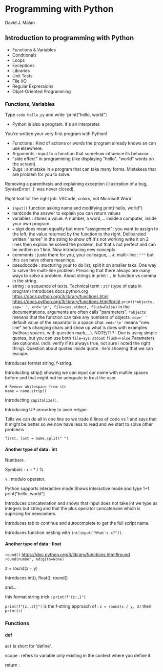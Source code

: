 # Programming with Python

David J. Malan

## Introduction to programming with Python

* Functions & Variables
* Condtionals
* Loops
* Exceptions
* Libraries
* Unit Tests
* File I/O
* Regular Expressions
* Objet-Oriented Programming

### Functions, Variables

Type `code hello.py` and write `print("hello, world")

* Python is also a program. It's an interpreter.

You're written your very first program with Python!

* Functions : Kind of actions or words the program already knows an can use elsewhere.
* Arguments : input to a function that somehow influence its behavior.
* "side effect" in programming (like displaying "hello", "world" words on the screen).
* Bugs : a mistake in a program that can take many forms. Mistakess that are problem for you to solve.

Removing a parenthesis and explaining exception (illustration of a bug, SyntaxError: '(' was never closed).

Right tool for the right job. VSCode, colors, not Microsoft Word.

* `input()` function asking name and modifying print('hello, world")
* hardcode the answer to explain you can return values
* variables : stores a value. A number, a word,... inside a computer, inside your own program.
* `=` sign does mean equality but more "assignment"; you want to assign to the left, the value returned by the function to the right.
Delibarated written "name" in the string to show off it's not working
write it on 2 lines then explain he solved the problem, but that's not perfect and can be written on  1 line. Now introducing new concepts
* comments : juste there for you, your colleague,... `#`, multi-line : `"""` but this can have others meanings.
* pseudocode : stucturing your to do list, split it on smaller taks.
One way to solve the multi-line problem. Precising that there always are many ways to solve a problem.
About strings in print : `,` in function vs comma in the string.
* string : a sequence of texts. Technical term : `str` (type of data in program)
Introduces docs.python.org
https://docs.python.org/3/library/functions.html
https://docs.python.org/3/library/functions.html#print
`print(*objects, sep=' ', end='\n', file=sys.stdout, flush=False)`
In the documentations, arguments are often calls "parameters".
`*objects` menans that the function can take any numbers of objects.
`sep=' '` default value of the separator is a space char.
`end='\n'` means "new line" he's changing chars and show up what is does with examples (without spaces, with question mark,...).
NOTE/TIP : Doc is using simple quotes, but you can use both
`file=sys.stdout`
`flush=False`
Parameters are optionnal. (ndlr. verify if its always true, not sure I noted the right thing).
Question about quotes inside quote : he's showing that we can escape.

Introduces format string, f-string.

Introducting strip() showing we can input our name with multile spaces before and that might not be adequate to trust the user.

```
# Remove whitespace from str
name = name.strip()
```

Introducting `capitalize()`.

Introducing UP arrow key to avoir retype.

Tells we can do all in one line so we trade 8 lines of code vs 1 and says that it might be better so we now have less to read and we start to solve other problems

`first, last = name.split(" ")`

#### Another type of data : int

Numbers.

Symbols : + - * / %

`%` : modulo operator.

Python supports interactive mode
Shows interactive mode and type 1+1
print("hello, world")

Introduces cancatenation and shows that input does not take int we type as integers but string and that the plus operator concatenane which is suprising for newcomers.


Introduces tab to continue and autocomplete to get the full script name.

Introduces function nesting with `int(input("What's x?"))`.

#### Another type of data : float

`round()`
https://doc.python.org/3/library/functions.html#round
`round(number, ndigits=None)`

z = round(x + y)

Introduces int(), float(), round()

and...

this format string trick : `print(f"{z:,}")`


`print(f"{z:.2f}")` is the f-string approach of :
`z = round(x / y, 2)` then `print(z)`

### Functions

#### def

`def` is short for 'define'.

scope : refers to variable only existing in the context where you define it.

return :
